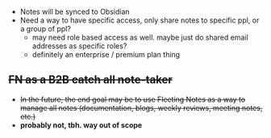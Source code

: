 - Notes will be synced to Obsidian
- Need a way to have specific access, only share notes to specific ppl, or a group of ppl?
	- may need role based access as well. maybe just do shared email addresses as specific roles?
	- definitely an enterprise / premium plan thing

## ~~FN as a B2B catch all note-taker~~
- ~~In the future, the end goal may be to use Fleeting Notes as a way to manage all notes (documentation, blogs, weekly reviews, meeting notes, etc.)~~
- **probably not, tbh. way out of scope**